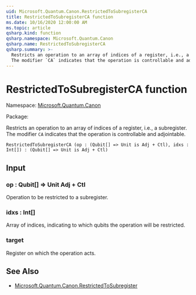 ```yaml
---
uid: Microsoft.Quantum.Canon.RestrictedToSubregisterCA
title: RestrictedToSubregisterCA function
ms.date: 10/16/2020 12:00:00 AM
ms.topic: article
qsharp.kind: function
qsharp.namespace: Microsoft.Quantum.Canon
qsharp.name: RestrictedToSubregisterCA
qsharp.summary: >-
  Restricts an operation to an array of indices of a register, i.e., a subregister.
  The modifier `CA` indicates that the operation is controllable and adjointable.
---
```


# RestrictedToSubregisterCA function

Namespace: [Microsoft.Quantum.Canon](xref:Microsoft.Quantum.Canon)

Package: [](https://nuget.org/packages/)


Restricts an operation to an array of indices of a register, i.e., a subregister.The modifier `CA` indicates that the operation is controllable and adjointable.

```Q#
RestrictedToSubregisterCA (op : (Qubit[] => Unit is Adj + Ctl), idxs : Int[]) : (Qubit[] => Unit is Adj + Ctl)
```


## Input

### op : Qubit[] => Unit Adj + Ctl

Operation to be restricted to a subregister.


### idxs : Int[]

Array of indices, indicating to which qubits the operation will be restricted.


### target

Register on which the operation acts.



## See Also

- [Microsoft.Quantum.Canon.RestrictedToSubregister](xref:Microsoft.Quantum.Canon.RestrictedToSubregister)